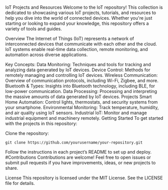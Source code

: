 IoT Projects and Resources
Welcome to the IoT repository! This collection is dedicated to showcasing various IoT projects, tutorials, and resources to help you dive into the world of connected devices. Whether you're just starting or looking to expand your knowledge, this repository offers a variety of tools and guides.

Overview
The Internet of Things (IoT) represents a network of interconnected devices that communicate with each other and the cloud. IoT systems enable real-time data collection, remote monitoring, and automation across diverse applications.

Key Concepts:
Data Monitoring: Techniques and tools for tracking and analyzing data generated by IoT devices.
Device Control: Methods for remotely managing and controlling IoT devices.
Wireless Communication: Overview of communication protocols, including Wi-Fi, Zigbee, and more.
Bluetooth & Types: Insights into Bluetooth technology, including BLE, for low-power communication.
Data Processing: Processing and interpreting the massive amounts of data generated by IoT devices.
Projects
Smart Home Automation: Control lights, thermostats, and security systems from your smartphone.
Environmental Monitoring: Track temperature, humidity, and air quality using IoT sensors.
Industrial IoT: Monitor and manage industrial equipment and machinery remotely.
Getting Started
To get started with the projects in this repository:

Clone the repository:  

`git clone https://github.com/yourusername/your-repository.git`

Follow the instructions in each project’s README to set up and deploy.
#Contributions
Contributions are welcome! Feel free to open issues or submit pull requests if you have improvements, ideas, or new projects to share.

License
This repository is licensed under the MIT License. See the LICENSE file for details.
